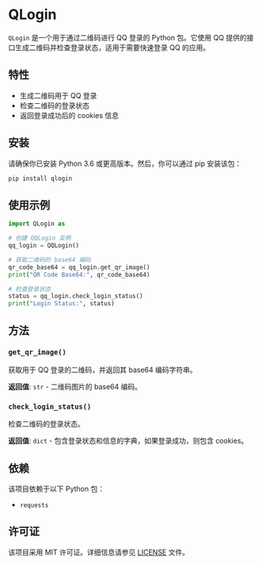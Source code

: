 # QLogin

`QLogin` 是一个用于通过二维码进行 QQ 登录的 Python 包。它使用 QQ 提供的接口生成二维码并检查登录状态，适用于需要快速登录 QQ 的应用。

## 特性

- 生成二维码用于 QQ 登录
- 检查二维码的登录状态
- 返回登录成功后的 cookies 信息

## 安装

请确保你已安装 Python 3.6 或更高版本。然后，你可以通过 pip 安装该包：

```bash
pip install qlogin
```

## 使用示例

```python
import QLogin as 

# 创建 QQLogin 实例
qq_login = QQLogin()

# 获取二维码的 base64 编码
qr_code_base64 = qq_login.get_qr_image()
print("QR Code Base64:", qr_code_base64)

# 检查登录状态
status = qq_login.check_login_status()
print("Login Status:", status)
```

## 方法

### `get_qr_image()`

获取用于 QQ 登录的二维码，并返回其 base64 编码字符串。

**返回值**: `str` - 二维码图片的 base64 编码。

### `check_login_status()`

检查二维码的登录状态。

**返回值**: `dict` - 包含登录状态和信息的字典，如果登录成功，则包含 cookies。

## 依赖

该项目依赖于以下 Python 包：

- `requests`

## 许可证

该项目采用 MIT 许可证。详细信息请参见 [LICENSE](LICENSE) 文件。